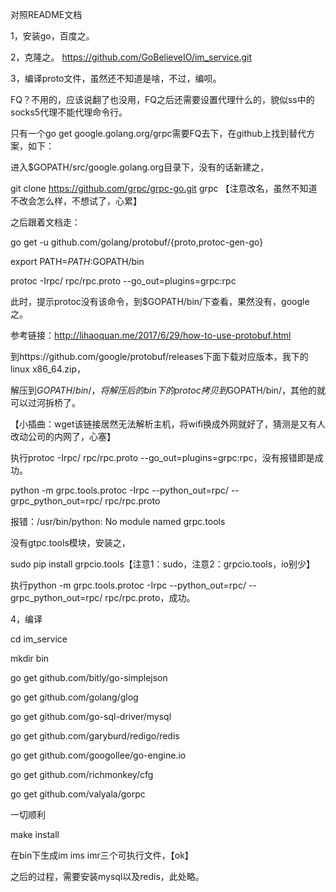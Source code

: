 对照README文档

1，安装go，百度之。

2，克隆之。 https://github.com/GoBelieveIO/im_service.git

3，编译proto文件，虽然还不知道是啥，不过，编呗。

FQ？不用的，应该说翻了也没用，FQ之后还需要设置代理什么的，貌似ss中的socks5代理不能代理命令行。

只有一个go get google.golang.org/grpc需要FQ去下，在github上找到替代方案，如下：

进入$GOPATH/src/google.golang.org目录下，没有的话新建之，

git clone https://github.com/grpc/grpc-go.git grpc 【注意改名，虽然不知道不改会怎么样，不想试了，心累】

之后跟着文档走：

go get -u github.com/golang/protobuf/{proto,protoc-gen-go}

export PATH=$PATH:$GOPATH/bin

protoc -Irpc/ rpc/rpc.proto --go_out=plugins=grpc:rpc

此时，提示protoc没有该命令，到$GOPATH/bin/下查看，果然没有，google之。

参考链接：http://lihaoquan.me/2017/6/29/how-to-use-protobuf.html

到https://github.com/google/protobuf/releases下面下载对应版本，我下的linux x86_64.zip，

解压到$GOPATH/bin/，将解压后的bin下的protoc拷贝到$GOPATH/bin/，其他的就可以过河拆桥了。

【小插曲：wget该链接居然无法解析主机，将wifi换成外网就好了，猜测是又有人改动公司的内网了，心塞】

执行protoc -Irpc/ rpc/rpc.proto --go_out=plugins=grpc:rpc，没有报错即是成功。

python -m grpc.tools.protoc -Irpc --python_out=rpc/ --grpc_python_out=rpc/ rpc/rpc.proto

报错：/usr/bin/python: No module named grpc.tools

没有gtpc.tools模块，安装之，

sudo pip install grpcio.tools【注意1：sudo，注意2：grpcio.tools，io别少】

执行python -m grpc.tools.protoc -Irpc --python_out=rpc/ --grpc_python_out=rpc/ rpc/rpc.proto，成功。

4，编译

cd im_service

mkdir bin

go get github.com/bitly/go-simplejson

go get github.com/golang/glog

go get github.com/go-sql-driver/mysql

go get github.com/garyburd/redigo/redis

go get github.com/googollee/go-engine.io

go get github.com/richmonkey/cfg

go get github.com/valyala/gorpc

一切顺利

make install

在bin下生成im ims imr三个可执行文件，【ok】

之后的过程，需要安装mysql以及redis，此处略。